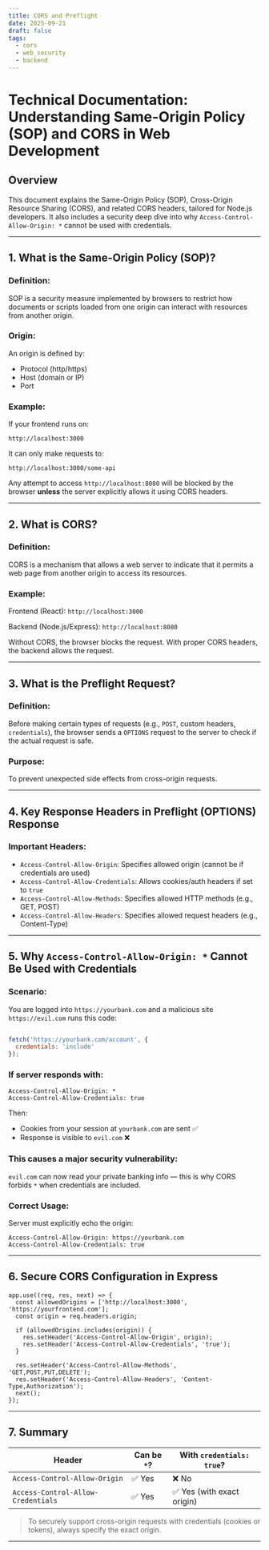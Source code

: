 ```yaml
---
title: CORS and Preflight
date: 2025-09-21
draft: false
tags:
  - cors
  - web_security
  - backend
---
```



# Technical Documentation: Understanding Same-Origin Policy (SOP) and CORS in Web Development

## Overview

This document explains the Same-Origin Policy (SOP), Cross-Origin Resource Sharing (CORS), and related CORS headers, tailored for Node.js developers. It also includes a security deep dive into why `Access-Control-Allow-Origin: *` cannot be used with credentials.

---

## 1. What is the Same-Origin Policy (SOP)?

### Definition:

SOP is a security measure implemented by browsers to restrict how documents or scripts loaded from one origin can interact with resources from another origin.

### Origin:

An origin is defined by:

- Protocol (http/https)
- Host (domain or IP)
- Port

### Example:

If your frontend runs on:

```
http://localhost:3000

```

It can only make requests to:

```
http://localhost:3000/some-api

```

Any attempt to access `http://localhost:8080` will be blocked by the browser **unless** the server explicitly allows it using CORS headers.

---

## 2. What is CORS?

### Definition:

CORS is a mechanism that allows a web server to indicate that it permits a web page from another origin to access its resources.

### Example:

Frontend (React): `http://localhost:3000`

Backend (Node.js/Express): `http://localhost:8080`

Without CORS, the browser blocks the request. With proper CORS headers, the backend allows the request.

---

## 3. What is the Preflight Request?

### Definition:

Before making certain types of requests (e.g., `POST`, custom headers, `credentials`), the browser sends a `OPTIONS` request to the server to check if the actual request is safe.

### Purpose:

To prevent unexpected side effects from cross-origin requests.

---

## 4. Key Response Headers in Preflight (OPTIONS) Response

### Important Headers:

- `Access-Control-Allow-Origin`: Specifies allowed origin (cannot be  if credentials are used)
- `Access-Control-Allow-Credentials`: Allows cookies/auth headers if set to `true`
- `Access-Control-Allow-Methods`: Specifies allowed HTTP methods (e.g., GET, POST)
- `Access-Control-Allow-Headers`: Specifies allowed request headers (e.g., Content-Type)

---

## 5. Why `Access-Control-Allow-Origin: *` Cannot Be Used with Credentials

### Scenario:

You are logged into `https://yourbank.com` and a malicious site `https://evil.com` runs this code:

```javascript

fetch('https://yourbank.com/account', {
  credentials: 'include'
});

```

### If server responds with:

```
Access-Control-Allow-Origin: *
Access-Control-Allow-Credentials: true

```

Then:

- Cookies from your session at `yourbank.com` are sent ✅
- Response is visible to `evil.com` ❌

### This causes a major security vulnerability:

`evil.com` can now read your private banking info — this is why CORS forbids `*` when credentials are included.

### Correct Usage:

Server must explicitly echo the origin:

```
Access-Control-Allow-Origin: https://yourbank.com
Access-Control-Allow-Credentials: true

```

---

## 6. Secure CORS Configuration in Express

```
app.use((req, res, next) => {
  const allowedOrigins = ['http://localhost:3000', 'https://yourfrontend.com'];
  const origin = req.headers.origin;

  if (allowedOrigins.includes(origin)) {
    res.setHeader('Access-Control-Allow-Origin', origin);
    res.setHeader('Access-Control-Allow-Credentials', 'true');
  }

  res.setHeader('Access-Control-Allow-Methods', 'GET,POST,PUT,DELETE');
  res.setHeader('Access-Control-Allow-Headers', 'Content-Type,Authorization');
  next();
});

```

---

## 7. Summary

| Header | Can be `*`? | With `credentials: true`? |
| --- | --- | --- |
| `Access-Control-Allow-Origin` | ✅ Yes | ❌ No |
| `Access-Control-Allow-Credentials` | ✅ Yes | ✅ Yes (with exact origin) |

> To securely support cross-origin requests with credentials (cookies or tokens), always specify the exact origin.
> 

---
